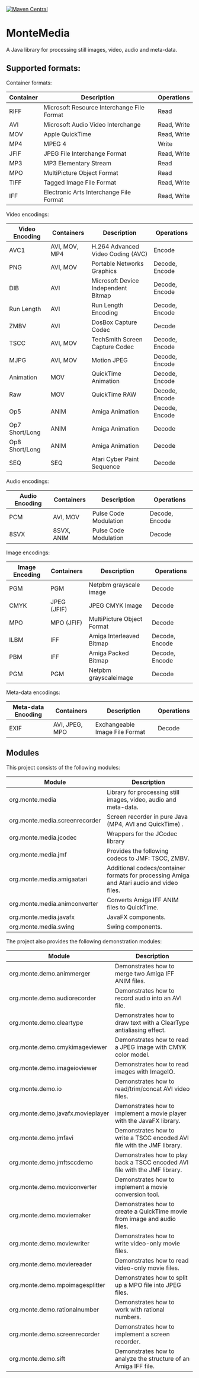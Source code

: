 [![Maven Central](https://maven-badges.herokuapp.com/maven-central/ch.randelshofer/org.monte.media/badge.svg)](https://maven-badges.herokuapp.com/maven-central/ch.randelshofer/org.monte.media)

# MonteMedia

A Java library for processing still images, video, audio and meta-data.

## Supported formats:

Container formats:

| Container | Description                                | Operations  |
|-----------|--------------------------------------------|-------------|
| RIFF      | Microsoft Resource Interchange File Format | Read        |
| AVI       | Microsoft Audio Video Interchange          | Read, Write |
| MOV       | Apple QuickTime                            | Read, Write |
| MP4       | MPEG 4                                     | Write       |
| JFIF      | JPEG File Interchange Format               | Read, Write |
| MP3       | MP3 Elementary Stream                      | Read        |
| MPO       | MultiPicture Object Format                 | Read        |
| TIFF      | Tagged Image File Format                   | Read, Write |
| IFF       | Electronic Arts Interchange File Format    | Read, Write |

Video encodings:

| Video Encoding | Containers    | Description                         | Operations     |
|----------------|---------------|-------------------------------------|----------------|
| AVC1           | AVI, MOV, MP4 | H.264 Advanced Video Coding (AVC)   | Encode         |
| PNG            | AVI, MOV      | Portable Networks Graphics          | Decode, Encode |
| DIB            | AVI           | Microsoft Device Independent Bitmap | Decode, Encode |
| Run Length     | AVI           | Run Length Encoding                 | Decode, Encode |
| ZMBV           | AVI           | DosBox Capture Codec                | Decode         |
| TSCC           | AVI, MOV      | TechSmith Screen Capture Codec      | Decode, Encode |
| MJPG           | AVI, MOV      | Motion JPEG                         | Decode, Encode |
| Animation      | MOV           | QuickTime Animation                 | Decode, Encode |
| Raw            | MOV           | QuickTime RAW                       | Decode, Encode |
| Op5            | ANIM          | Amiga Animation                     | Decode, Encode |
| Op7 Short/Long | ANIM          | Amiga Animation                     | Decode         |
| Op8 Short/Long | ANIM          | Amiga Animation                     | Decode         |
| SEQ            | SEQ           | Atari Cyber Paint Sequence          | Decode         |

Audio encodings:

| Audio Encoding | Containers | Description           | Operations     |
|----------------|------------|-----------------------|----------------|
| PCM            | AVI, MOV   | Pulse Code Modulation | Decode, Encode |
| 8SVX           | 8SVX, ANIM | Pulse Code Modulation | Decode         |

Image encodings:

| Image Encoding | Containers  | Description                | Operations     |
|----------------|-------------|----------------------------|----------------|
| PGM            | PGM         | Netpbm grayscale image     | Decode         |
| CMYK           | JPEG (JFIF) | JPEG CMYK Image            | Decode         |
| MPO            | MPO (JFIF)  | MultiPicture Object Format | Decode         |
| ILBM           | IFF         | Amiga Interleaved Bitmap   | Decode, Encode |
| PBM            | IFF         | Amiga Packed Bitmap        | Decode, Encode |
| PGM            | PGM         | Netpbm grayscaleimage      | Decode         |

Meta-data encodings:

| Meta-data Encoding | Containers     | Description                    | Operations |
|--------------------|----------------|--------------------------------|------------|
| EXIF               | AVI, JPEG, MPO | Exchangeable Image File Format | Decode     |

## Modules

This project consists of the following modules:

| Module                         | Description                                                                               |
|--------------------------------|-------------------------------------------------------------------------------------------|
| org.monte.media                | Library for processing still images, video, audio and meta-data.                          |
| org.monte.media.screenrecorder | Screen recorder in pure Java (MP4, AVI and QuickTime) .                                   |
| org.monte.media.jcodec         | Wrappers for the JCodec library                                                           |
| org.monte.media.jmf            | Provides the following codecs to JMF: TSCC, ZMBV.                                         |
| org.monte.media.amigaatari     | Additional codecs/container formats for processing Amiga and Atari audio and video files. |
| org.monte.media.animconverter  | Converts Amiga IFF ANIM files to QuickTime.                                               |
| org.monte.media.javafx         | JavaFX components.                                                                        |
| org.monte.media.swing          | Swing components.                                                                         |

The project also provides the following demonstration modules:

| Module                            | Description                                                                 |
|-----------------------------------|-----------------------------------------------------------------------------|
| org.monte.demo.animmerger         | Demonstrates how to merge two Amiga IFF ANIM files.                         |
| org.monte.demo.audiorecorder      | Demonstrates how to record audio into an AVI file.                          |
| org.monte.demo.cleartype          | Demonstrates how to draw text with a ClearType antialiasing effect.         |
| org.monte.demo.cmykimageviewer    | Demonstrates how to read a JPEG image with CMYK color model.                |
| org.monte.demo.imageioviewer      | Demonstrates how to read images with ImageIO.                               |
| org.monte.demo.io                 | Demonstrates how to read/trim/concat AVI video files.                       |
| org.monte.demo.javafx.movieplayer | Demonstrates how to implement a movie player with the JavaFX library.       |
| org.monte.demo.jmfavi             | Demonstrates how to write a TSCC encoded AVI file with the JMF library.     |
| org.monte.demo.jmftsccdemo        | Demonstrates how to play back a TSCC encoded AVI file with the JMF library. |
| org.monte.demo.moviconverter      | Demonstrates how to implement a movie conversion tool.                      |
| org.monte.demo.moviemaker         | Demonstrates how to create a QuickTime movie from image and audio files.    |
| org.monte.demo.moviewriter        | Demonstrates how to write video-only movie files.                           |
| org.monte.demo.moviereader        | Demonstrates how to read video-only movie files.                            |
| org.monte.demo.mpoimagesplitter   | Demonstrates how to split up a MPO file into JPEG files.                    |
| org.monte.demo.rationalnumber     | Demonstrates how to work with rational numbers.                             |
| org.monte.demo.screenrecorder     | Demonstrates how to implement a screen recorder.                            |
| org.monte.demo.sift               | Demonstrates how to analyze the structure of an Amiga IFF file.             |
